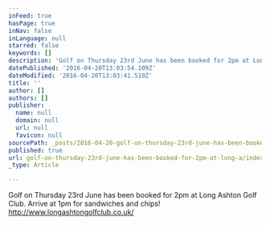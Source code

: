 ```yaml
---
inFeed: true
hasPage: true
inNav: false
inLanguage: null
starred: false
keywords: []
description: 'Golf on Thursday 23rd June has been booked for 2pm at Long Ashton Golf Club. Arrive at 1pm for sandwiches and chips! http://www.longashtongolfclub.co.uk/ '
datePublished: '2016-04-20T13:03:54.109Z'
dateModified: '2016-04-20T13:03:41.510Z'
title: ''
author: []
authors: []
publisher:
  name: null
  domain: null
  url: null
  favicon: null
sourcePath: _posts/2016-04-20-golf-on-thursday-23rd-june-has-been-booked-for-2pm-at-long-a.md
published: true
url: golf-on-thursday-23rd-june-has-been-booked-for-2pm-at-long-a/index.html
_type: Article

---
```

Golf on Thursday 23rd June has been booked for 2pm at Long Ashton Golf Club. Arrive at 1pm for sandwiches and chips! http://www.longashtongolfclub.co.uk/